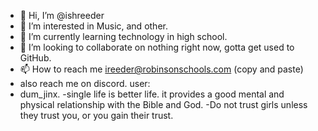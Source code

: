 - 👋 Hi, I’m @ishreeder
- 👀 I’m interested in Music, and other.
- 🌱 I’m currently learning technology in high school.
- 💞️ I’m looking to collaborate on nothing right now, gotta get used to GitHub.
- 📫 How to reach me ireeder@robinsonschools.com (copy and paste)
- also reach me on discord. user:
- dum_jinx.
-single life is better life. it provides a good mental and physical relationship with the Bible and God.
-Do not trust girls unless they trust you, or you gain their trust.
<!---
ishreeder/ishreeder is a ✨ special ✨ repository because its `README.md` (this file) appears on your GitHub profile.
You can click the Preview link to take a look at your changes.
--->

